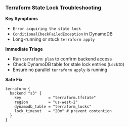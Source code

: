 ### Terraform State Lock Troubleshooting

**Key Symptoms**
- `Error acquiring the state lock`
- `ConditionalCheckFailedException` in DynamoDB
- Long-running or stuck `terraform apply`

**Immediate Triage**
- Run `terraform plan` to confirm backend access  
- Check DynamoDB table for stale lock entries (`LockID`)  
- Ensure no parallel `terraform apply` is running  

**Safe Fix**
```hcl
terraform {
  backend "s3" {
    key            = "terraform.tfstate"
    region         = "us-west-2"
    dynamodb_table = "terraform_locks"
    lock_timeout   = "20m" # prevent contention
  }
}
